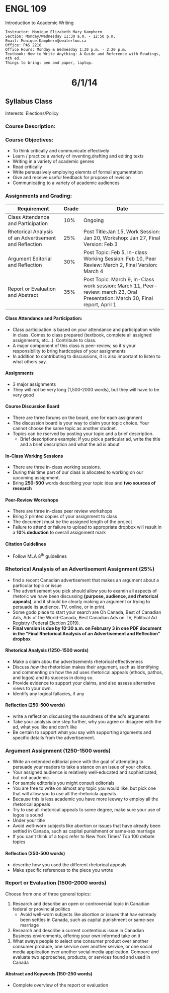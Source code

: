 # ENGL 109
Introduction to Academic Writing
``` 
Instructor: Monique Elizabeth Mary Kampherm
Section: Monday/Wednesday 11:30 a.m. - 12:50 p.m.
Email: Monique.Kampherm@uwaterloo.ca
Office: PAS 2218
Office Hours: Monday & Wednesday 1:30 p.m. - 2:20 p.m.
Textbook: How to Write Anything: A Guide and Reference with Readings, 4th ed. 
Things to bring: pen and paper, laptop. 
```
# <p style="text-align: center;">6/1/14 </p>
## Syllabus Class 
Interests: Elections/Policy

### Course Description: 

### Course Objectives: 
- To think critically and communicate effectively
- Learn / practice a variety of inventing,drafting and editing texts
- Writing in a variety of academic genres
- Read critically
- Write persuasively employing elemnts of formal argumentation
- Give and receive useful feedback for prupose of revision
- Communicating to a variety of academic audiences

### Assignments and Grading:
Requirement|Grade|Date
---|---|---
Class Attendance and Participation|10%|Ongoing
Rhetorical Analysis of an Advertisement and Reflection|25%|Post Title:Jan 15, Work Session: Jan 20, Workshop: Jan 27, Final Version: Feb 3
Argument Editorial and Reflection|30%|Post Topic: Feb 5, In-class Working Session: Feb 10, Peer Review: March 2, Final Version: March 4
Report or Evaluation and Abstract|35%|Post Topic: March 9, In-Class work session: March 11, Peer-review: march 23, Oral Presentation: March 30, Final report, April 1

#### Class Attendance and Participation:
- Class participation is based on your attendance and participation while in class. Comes to class prepared (textbook, complete all assigned assignments, etc...). Contribute to class. 
- A major component of this class is peer-review, so it's your responsibility to bring hardcopies of your assignments
- In addition to contributing to discussions, it is also important to listen to what others say. 

#### Assignments 
- 3 major assignments 
- They will not be very long (1,500-2000 words), but they will have to be very good 
  
#### Course Discussion Board 
- There are three forums on the board, one for each assignment
- The discussion board is your way to claim your topic choice. Your cannot choose the same topic as another studnet. 
- Topics can be rserved by posting your topic and a brief description. 
  - Brief descriptions example: if you pick a particular ad, write the title and a brief description and what the ad is about

#### In-Class Working Sessions
- There are three in-class working sessions. 
- During this time part of our class is allocated to working on our upcoming assignment. 
- Bring **250-500** words describing your topic idea and **two sources of research**

#### Peer-Review Workshops
- There are three in-class peer review workshops
- Bring 2 printed copies of your assignment to class 
- The document must be the assigned length of the project
- Failure to attend or failure to upload to appropriate dropbox will result in a **10% deduction** to overall assignment mark

#### Citation Guidelines
- Follow MLA 8<sup>th</sup> guidelines

### Rhetorical Analysis of an Advertisement Assignment (25%)
- find a recent Canadian advertisement that makes an argument about a particular topic or issue
- The advertisement you pick should allow you to examin all aspects of rhetoric we have been discussing **(purpose, audience, and rhetorical appeals)**, and it should be clearly making an argument or trying to persuade its audience. TV, online, or in print. 
- Some godo place to start your search are Oh Canada, Best of Canadian Ads, Ads of the World-Canada, Best Canadian Ads on TV, Political Ad Registry (Federal Election 2019). 
- **Final version is due by 10:30 a.m. on February 3 in one PDF document in the "Final Rhetorical Analysis of an Advertisement and Reflection" dropbox**

#### Rhetorical Analysis (1250-1500 words)
- Make a claim abou the advertisements rhetorical effectiveness
- Discuss *how* the rhetorician makes their argument, such as identifying and commenting on how the ad uses rhetorical appeals (ethods, pathos, and logos) and its success in doing so. 
- Provide evidence to support your claims, and also assess alternative views to your own. 
- Identify any logical fallacies, if any

#### Reflection (250-500 words)
- write a reflection discussing the soundness of the ad's arguments
- Take your analysis one step further, why you agree or disagree with the ad, what you like and don't like
- Be certain to support what you say with supporting arguments and specific details from the advertisement.

### Argument Assignment (1250-1500 words)
- Write an extended editorial piece with the goal of attempting to persuade your readers to take a stance on an issue of your choice. 
- Your assigned audience is relatively well-educated and sophisticated, but not academic. 
- For sample editorials you might consult editorials
- You are free to write on almost any topic you would like, but pick one that will allow you to use all the rhetoricla appeals
- Because this is less academic you have more leeway to employ all the rhetorical appeals
- Try to use all rhetorical appeals to some degree, make sure your use of logos is sound
- Under your title
- Avoid well-worn subjects like abortion or issues that have already been settled in Canada, such as capital punishment or same-sex marriage
- If you can't think of a topic refer to New York Times' Top 100 debate topics

#### Reflection (250-500 words)
- describe how you used the different rhetorical appeals
- Make specific references to the piece you wrote 

### Report or Evaluation (1500-2000 words)
Choose from one of three general topics: 

1. Research and describe an open or controversial topic in Canadian federal or provincial politics
   *  Avoid well-worn subjects like abortion or issues that hav ealready been settles in Canada, such as capital punishment or same-sex marriage
2. Research and describe a current contentious issue in Canadian Business environments, offering your own informed take on it
3. What sways people to select one consumer product over another consumer produce, one service over another service, or one social media application over another social media application. Compare and evaluate two approaches, products, or services found and used in Canada

#### Abstract and Keywords (150-250 words)
- Complete overview of the report or evaluation

